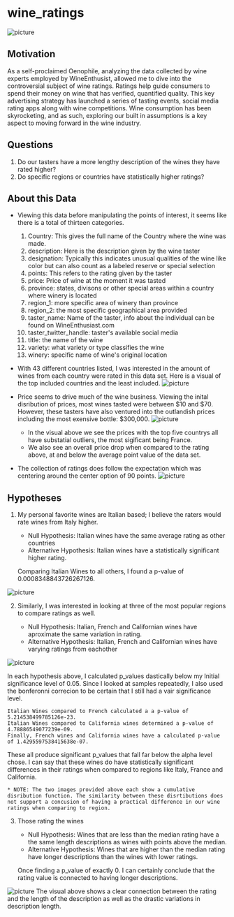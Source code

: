 # wine_ratings

![picture](images/vino.jpeg)

## Motivation
As a self-proclaimed Oenophile, analyzing the data collected by wine experts employed by WineEnthusist, allowed me to dive into the controversial subject of wine ratings. Ratings help guide consumers to spend their money on wine that has verified, quantified quality. This key advertising strategy has launched a series of tasting events, social media rating apps along with wine competitions. Wine consumption has been skyrocketing, and as such, exploring our built in assumptions is a key aspect to moving forward in the wine industry. 

## Questions
1. Do our tasters have a more lengthy description of the wines they have rated higher? 
2. Do specific regions or countries have statistically higher ratings?

## About this Data
* Viewing this data before manipulating the points of interest, it seems like there is a total of thirteen categories. 
    1. Country: This gives the full name of the Country where the wine was made.
    2. description: Here is the description given by the wine taster
    3. designation: Typically this indicates unusual qualities of the wine like color but can also count as a labeled reserve or special selection
    4. points: This refers to the rating given by the taster
    5. price: Price of wine at the moment it was tasted
    6. province: states, divisons or other special areas within a country where winery is located
    7. region_1: more specific area of winery than province
    8. region_2: the most specific geographical area provided 
    9. taster_name: Name of the taster, info about the individual can be found on WineEnthusiast.com
    10. taster_twitter_handle: taster's available social media
    11. title: the name of the wine
    12. variety: what variety or type classifies the wine
    13. winery: specific name of wine's original location

* With 43 different countries listed, I was interested in the amount of wines from each country were rated in this data set. Here is a visual of the top included countries and the least included. 
![picture](images/top_least_rated_bar.png)

* Price seems to drive much of the wine business. Viewing the inital disribution of prices, most wines tasted were between $10 and $70. However, these tasters have also ventured into the outlandish prices including the most exensive bottle: $300,000. 
![picture](images/price_box.png)
    * In the visual above we see the prices with the top five countrys all have substatial outliers, the most sigificant being France. 
    * We also see an overall price drop when compared to the rating above, at and below the average point value of the data set. 

* The collection of ratings does follow the expectation which was centering around the center option of 90 points. 
![picture](images/Original_rate_dist.png)


## Hypotheses

1.  My personal favorite wines are Italian based; I believe the raters would rate wines from Italy higher. 

    * Null Hypothesis: Italian wines have the same average rating as other countries
    * Alternative Hypothesis: Italian wines have a statistically significant higher rating. 

    Comparing Italian Wines to all others, I found a p-value of 0.0008348843726267126. 

![picture](images/cdf_vis.png)

2. Similarly, I was interested in looking at three of the most popular regions to compare ratings as well.  

    * Null Hypothesis: Italian, French and Californian wines have aproximate the same variation in rating. 
    * Alternative Hypothesis: Italian, French and Californian wines have varying ratings from eachother

![picture](images/overlapping_cdf_three.png)

In each hypothesis above, I calculated p_values dastically below my Initial significance level of 0.05. Since I looked at samples repeatedly, I also used the bonferonni correcion to be certain that I still had a vair significance level. 

    Italian Wines compared to French calculated a a p-value of 5.214538499785126e-23.
    Italian Wines compared to California wines determined a p-value of 4.78886549077239e-09.
    Finally, French wines and California wines have a calculated p-value of 1.4295597538415638e-07.

These all produce significant p_values that fall far below the alpha level chose. I can say that these wines do have statistically significant differences in their ratings when compared to regions like Italy, France and California. 

    * NOTE: The two images provided above each show a cumulative disribution function. The similarity between these disrtibutions does not support a concusion of having a practical difference in our wine ratings when comparing to region. 


3. Those rating the wines 

    * Null Hypothesis: Wines that are less than the median rating have a the same length descriptions as wines with points above the median.
    * Alternative Hypothesis: Wines that are higher than the median rating have longer descriptions than the wines with lower ratings.

    Once finding a p_value of exactly 0. I can certainly conclude that the rating value is connected to having longer descriptions.

![picture](images/desc_per_rate_violin.png)
    The visual above shows a clear connection between the rating and the length of the description as well as the drastic variations in description length. 


